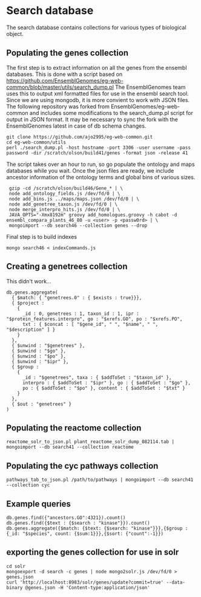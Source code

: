 # Search database
The search database contains collections for various types of biological object. 
## Populating the genes collection
The first step is to extract information on all the genes from the ensembl databases.
This is done with a script based on
https://github.com/EnsemblGenomes/eg-web-common/blob/master/utils/search_dump.pl 
The EnsemblGenomes team uses this to output xml formatted files for use in the ensembl
search tool. Since we are using mongodb, it is more convient to work with JSON files.
The following repository was forked from EnsemblGenomes/eg-web-common and includes
some modifications to the search_dump.pl script for output in JSON format. It may
be necessary to sync the fork with the EnsemblGenomes latest in case of db schema
changes.
```
git clone https://github.com/ajo2995/eg-web-common.git
cd eg-web-common/utils
perl ./search_dump.pl -host hostname -port 3306 -user username -pass password -dir /scratch/olson/build41/genes -format json -release 41 
```
The script takes over an hour to run, so go populate the ontology and maps databases while you wait.
Once the json files are ready, we include ancestor information of the ontology terms and global bins of various sizes.
```
 gzip -cd /scratch/olson/build46/Gene_* | \
 node add_ontology_fields.js /dev/fd/0 | \
 node add_bins.js ../maps/maps.json /dev/fd/0 | \
 node add_genetree_taxon.js /dev/fd/0 | \
 node merge_interpro_hits.js /dev/fd/0 | \
 JAVA_OPTS="-Xmx8192m" groovy add_homologues.groovy -h cabot -d ensembl_compara_plants_46_80 -u <user> -p <passw0rd> | \
 mongoimport --db search46 --collection genes --drop
```

Final step is to build indexes
```
mongo search46 < indexCommands.js
```

## Creating a genetrees collection
This didn't work...
```
db.genes.aggregate(
  { $match: { "genetrees.0" : { $exists : true}}},
  { $project :
    {
      _id : 0, genetrees : 1, taxon_id : 1, ipr : "$protein_features.interpro", go : "$xrefs.GO", po : "$xrefs.PO",
      txt : { $concat : [ "$gene_id", " ", "$name", " ", "$description" ] }
    }
  },
  { $unwind : "$genetrees" },
  { $unwind : "$go" },
  { $unwind : "$po" },
  { $unwind : "$ipr" },
  { $group :
    {
      _id : "$genetrees", taxa : { $addToSet : "$taxon_id" },
      interpro : { $addToSet : "$ipr" }, go : { $addToSet : "$go" },
      po : { $addToSet : "$po" }, content : { $addToSet : "$txt" }
    }
  },
  { $out : "genetrees" }
)
```
## Populating the reactome collection
```
reactome_solr_to_json.pl plant_reactome_solr_dump_082114.tab | mongoimport --db search41 --collection reactome
```
## Populating the cyc pathways collection
```
pathways_tab_to_json.pl /path/to/pathways | mongoimport --db search41 --collection cyc
```
## Example queries
```
db.genes.find({"ancestors.GO":4321}).count()
db.genes.find({$text : {$search : "kinase"}}).count()
db.genes.aggregate({$match: {$text: {$search: "kinase"}}},{$group : {_id: "$species", count: {$sum:1}}},{$sort: {"count":-1}})
```
## exporting the genes collection for use in solr
```
cd solr
mongoexport -d search -c genes | node mongo2solr.js /dev/fd/0 > genes.json
curl 'http://localhost:8983/solr/genes/update?commit=true' --data-binary @genes.json -H 'Content-type:application/json'
```